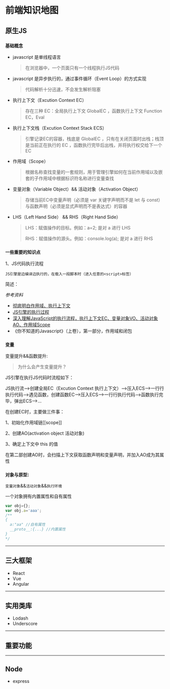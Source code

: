 # 前端知识地图

## **原生JS**

### `基础概念`

- javascript 是单线程语言
    > 在浏览器中，一个页面只有一个线程执行JS代码

- javascript 是异步执行的，通过事件循环（Event Loop）的方式实现
    > 代码解析十分迅速，不会发生解析阻塞

- 执行上下文（Excution Context EC）
    > 存在三种 EC：全局执行上下文  GlobalEC ，函数执行上下文  Function EC，Eval

- 执行上下文栈（Excution Context Stack ECS）
    > 引擎记录EC的容器，栈底是 GlobalEC ，只有在关闭页面时出栈；栈顶是当前正在执行的 EC ，函数执行完毕后出栈，并将执行权交给下一个 EC 

- 作用域（Scope）
    > 根据名称查找变量的一套规则，用于管理引擎如何在当前作用域以及嵌套的子作用域中根据标识符名称进行变量查找

- 变量对象（Variable Object）&& 活动对象（Activation Object）
    > 存储当前EC中变量声明（必须是 var 关键字声明而不是 let 与 const）与函数声明（必须是显式声明而不是表达式）的容器

- LHS（Left Hand Side） && RHS（Right Hand Side）
    > LHS：赋值操作的目标。例如：a=2; 是对 a 进行 LHS
    > 
    > RHS：赋值操作的源头。例如：console.log(a); 是对 a 进行 RHS

### `一些重要的知识点`

1、JS代码执行流程
```
JS引擎是边编译边执行的，在载入一段脚本时（进入任意的<script>标签）
```

简述：

*参考资料*
- [彻底明白作用域、执行上下文](https://segmentfault.com/a/1190000013915935)
- [JS引擎的执行过程](https://heyingye.github.io/2018/03/19/js%E5%BC%95%E6%93%8E%E7%9A%84%E6%89%A7%E8%A1%8C%E8%BF%87%E7%A8%8B%EF%BC%88%E4%B8%80%EF%BC%89/)
- [深入理解JavaScript的执行流程，执行上下文EC、变量对象VO、活动对象AO、作用域Scope](https://blog.csdn.net/yangxinxiang84/article/details/113051811?utm_medium=distribute.pc_relevant.none-task-blog-BlogCommendFromMachineLearnPai2-1.control&dist_request_id=1328641.10297.16155372256670345&depth_1-utm_source=distribute.pc_relevant.none-task-blog-BlogCommendFromMachineLearnPai2-1.control)
- 《你不知道的Javascript》（上卷），第一部分，作用域和闭包

### `变量`

变量提升&&函数提升:
> 为什么会产生变量提升？

JS引擎在执行JS代码时流程如下：

JS执行流-->创建全局EC（Excution Context 执行上下文）-->压入ECS-->一行行执行代码-->遇见函数，创建函数EC-->压入ECS-->一行行执行代码-->函数执行完毕，弹出ECS-->...

在创建EC时，主要做三件事：

1、初始化作用域链[[scope]]

2、创建AO(activation object 活动对象)

3、确定上下文中 this 的值

在第二部创建AO时，会扫描上下文获取函数声明和变量声明，并加入AO成为其属性



### `对象与原型`:

`变量对象`&&`活动对象`&&`执行环境`


一个对象拥有内置属性和自有属性
```javascript
var obj={};
var obj.a='aaa';
/**
{
  a:"aa" //自有属性
  __proto__:{...} //内置属性
}
*/
```

---

## 三大框架
- React
- Vue
- Angular

---

## 实用类库
- Lodash
- Underscore
  
---

## 重要功能

---

## Node
- express
